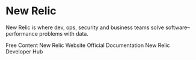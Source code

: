 # New Relic

New Relic is where dev, ops, security and business teams solve software–performance problems with data. 

<ResourceGroupTitle>Free Content</ResourceGroupTitle>
<BadgeLink colorScheme='blue' badgeText='System Website' href='https://newrelic.com/'>New Relic Website</BadgeLink>
<BadgeLink colorScheme='blue' badgeText='Read' href='https://docs.newrelic.com/'>Official Documentation</BadgeLink>
<BadgeLink colorScheme='blue' badgeText='Read' href='https://developer.newrelic.com/'>New Relic Developer Hub</BadgeLink>

